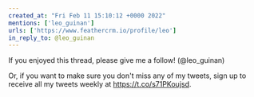 ```yaml
---
created_at: "Fri Feb 11 15:10:12 +0000 2022"
mentions: ['leo_guinan']
urls: ['https://www.feathercrm.io/profile/leo']
in_reply_to: @leo_guinan
---
```


If you enjoyed this thread, please give me a follow! (@leo_guinan)

Or, if you want to make sure you don't miss any of my tweets, sign up to receive all my tweets weekly at https://t.co/s71PKoujsd.